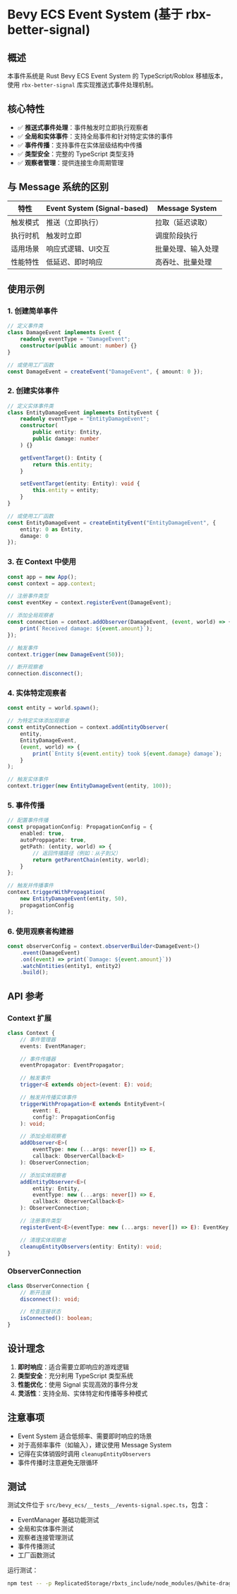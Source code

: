 # Bevy ECS Event System (基于 rbx-better-signal)

## 概述

本事件系统是 Rust Bevy ECS Event System 的 TypeScript/Roblox 移植版本，使用 `rbx-better-signal` 库实现推送式事件处理机制。

## 核心特性

- ✅ **推送式事件处理**：事件触发时立即执行观察者
- ✅ **全局和实体事件**：支持全局事件和针对特定实体的事件
- ✅ **事件传播**：支持事件在实体层级结构中传播
- ✅ **类型安全**：完整的 TypeScript 类型支持
- ✅ **观察者管理**：提供连接生命周期管理

## 与 Message 系统的区别

| 特性 | Event System (Signal-based) | Message System |
|------|---------------------------|----------------|
| 触发模式 | 推送（立即执行） | 拉取（延迟读取） |
| 执行时机 | 触发时立即 | 调度阶段执行 |
| 适用场景 | 响应式逻辑、UI交互 | 批量处理、输入处理 |
| 性能特性 | 低延迟、即时响应 | 高吞吐、批量处理 |

## 使用示例

### 1. 创建简单事件

```typescript
// 定义事件类
class DamageEvent implements Event {
    readonly eventType = "DamageEvent";
    constructor(public amount: number) {}
}

// 或使用工厂函数
const DamageEvent = createEvent("DamageEvent", { amount: 0 });
```

### 2. 创建实体事件

```typescript
// 定义实体事件类
class EntityDamageEvent implements EntityEvent {
    readonly eventType = "EntityDamageEvent";
    constructor(
        public entity: Entity,
        public damage: number
    ) {}

    getEventTarget(): Entity {
        return this.entity;
    }

    setEventTarget(entity: Entity): void {
        this.entity = entity;
    }
}

// 或使用工厂函数
const EntityDamageEvent = createEntityEvent("EntityDamageEvent", {
    entity: 0 as Entity,
    damage: 0
});
```

### 3. 在 Context 中使用

```typescript
const app = new App();
const context = app.context;

// 注册事件类型
const eventKey = context.registerEvent(DamageEvent);

// 添加全局观察者
const connection = context.addObserver(DamageEvent, (event, world) => {
    print(`Received damage: ${event.amount}`);
});

// 触发事件
context.trigger(new DamageEvent(50));

// 断开观察者
connection.disconnect();
```

### 4. 实体特定观察者

```typescript
const entity = world.spawn();

// 为特定实体添加观察者
const entityConnection = context.addEntityObserver(
    entity,
    EntityDamageEvent,
    (event, world) => {
        print(`Entity ${event.entity} took ${event.damage} damage`);
    }
);

// 触发实体事件
context.trigger(new EntityDamageEvent(entity, 100));
```

### 5. 事件传播

```typescript
// 配置事件传播
const propagationConfig: PropagationConfig = {
    enabled: true,
    autoProppagate: true,
    getPath: (entity, world) => {
        // 返回传播路径（例如：从子到父）
        return getParentChain(entity, world);
    }
};

// 触发并传播事件
context.triggerWithPropagation(
    new EntityDamageEvent(entity, 50),
    propagationConfig
);
```

### 6. 使用观察者构建器

```typescript
const observerConfig = context.observerBuilder<DamageEvent>()
    .event(DamageEvent)
    .on((event) => print(`Damage: ${event.amount}`))
    .watchEntities(entity1, entity2)
    .build();
```

## API 参考

### Context 扩展

```typescript
class Context {
    // 事件管理器
    events: EventManager;

    // 事件传播器
    eventPropagator: EventPropagator;

    // 触发事件
    trigger<E extends object>(event: E): void;

    // 触发并传播实体事件
    triggerWithPropagation<E extends EntityEvent>(
        event: E,
        config?: PropagationConfig
    ): void;

    // 添加全局观察者
    addObserver<E>(
        eventType: new (...args: never[]) => E,
        callback: ObserverCallback<E>
    ): ObserverConnection;

    // 添加实体观察者
    addEntityObserver<E>(
        entity: Entity,
        eventType: new (...args: never[]) => E,
        callback: ObserverCallback<E>
    ): ObserverConnection;

    // 注册事件类型
    registerEvent<E>(eventType: new (...args: never[]) => E): EventKey;

    // 清理实体观察者
    cleanupEntityObservers(entity: Entity): void;
}
```

### ObserverConnection

```typescript
class ObserverConnection {
    // 断开连接
    disconnect(): void;

    // 检查连接状态
    isConnected(): boolean;
}
```

## 设计理念

1. **即时响应**：适合需要立即响应的游戏逻辑
2. **类型安全**：充分利用 TypeScript 类型系统
3. **性能优化**：使用 Signal 实现高效的事件分发
4. **灵活性**：支持全局、实体特定和传播等多种模式

## 注意事项

- Event System 适合低频率、需要即时响应的场景
- 对于高频率事件（如输入），建议使用 Message System
- 记得在实体销毁时调用 `cleanupEntityObservers`
- 事件传播时注意避免无限循环

## 测试

测试文件位于 `src/bevy_ecs/__tests__/events-signal.spec.ts`，包含：
- EventManager 基础功能测试
- 全局和实体事件测试
- 观察者连接管理测试
- 事件传播测试
- 工厂函数测试

运行测试：
```bash
npm test -- -p ReplicatedStorage/rbxts_include/node_modules/@white-dragon-bevy/bevy-framework/bevy_ecs/__tests__/events-signal.spec
```